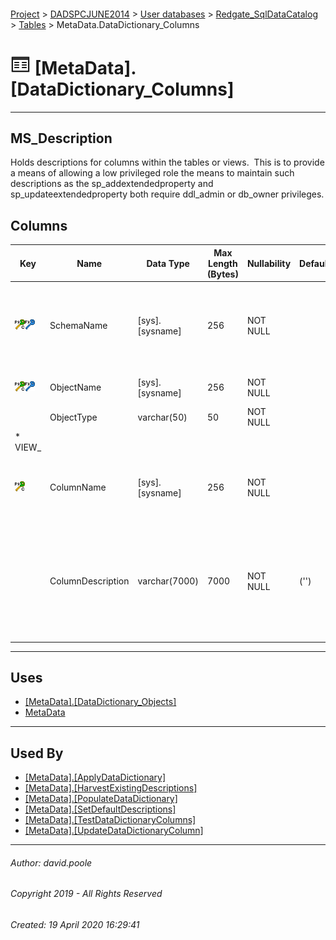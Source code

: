 #### 

[Project](../../../../index.md) > [DADSPCJUNE2014](../../../index.md) > [User databases](../../index.md) > [Redgate_SqlDataCatalog](../index.md) > [Tables](Tables.md) > MetaData.DataDictionary_Columns

# ![Tables](../../../../Images/Table32.png) [MetaData].[DataDictionary_Columns]

---

## <a name="#description"></a>MS_Description

Holds descriptions for columns within the tables or views.  This is to provide a means of allowing a low privileged role the means to maintain such descriptions as the sp_addextendedproperty and sp_updateextendedproperty both require ddl_admin or db_owner privileges.

## <a name="#columns"></a>Columns

| Key | Name | Data Type | Max Length (Bytes) | Nullability | Default | Description |
|---|---|---|---|---|---|---|
| [![Cluster Primary Key PK_DataDictionary_Columns: SchemaName\ObjectName\ColumnName](../../../../Images/pkcluster.png)](#indexes)[![Foreign Keys FK_DataDictionary_Columns: [MetaData].[DataDictionary_Objects].SchemaName\ObjectName](../../../../Images/fk.png)](#foreignkeys) | SchemaName | [sys].[sysname] | 256 | NOT NULL |  | _The schema name in which the object containing the column resides_ |
| [![Cluster Primary Key PK_DataDictionary_Columns: SchemaName\ObjectName\ColumnName](../../../../Images/pkcluster.png)](#indexes)[![Foreign Keys FK_DataDictionary_Columns: [MetaData].[DataDictionary_Objects].SchemaName\ObjectName](../../../../Images/fk.png)](#foreignkeys) | ObjectName | [sys].[sysname] | 256 | NOT NULL |  | _The name of the table or view_ |
|  | ObjectType | varchar(50) | 50 | NOT NULL |  | _* TABLE
		* VIEW_ |
| [![Cluster Primary Key PK_DataDictionary_Columns: SchemaName\ObjectName\ColumnName](../../../../Images/pkcluster.png)](#indexes) | ColumnName | [sys].[sysname] | 256 | NOT NULL |  | _The name of the column within the table or view_ |
|  | ColumnDescription | varchar(7000) | 7000 | NOT NULL | ('') | _User friendly text describing the use and any relevant detail about the column within the table or view_ |


---

## <a name="#uses"></a>Uses

* [[MetaData].[DataDictionary_Objects]](DataDictionary_Objects.md)
* [MetaData](../Security/Schemas/MetaData.md)


---

## <a name="#usedby"></a>Used By

* [[MetaData].[ApplyDataDictionary]](../Programmability/Stored_Procedures/ApplyDataDictionary.md)
* [[MetaData].[HarvestExistingDescriptions]](../Programmability/Stored_Procedures/HarvestExistingDescriptions.md)
* [[MetaData].[PopulateDataDictionary]](../Programmability/Stored_Procedures/PopulateDataDictionary.md)
* [[MetaData].[SetDefaultDescriptions]](../Programmability/Stored_Procedures/SetDefaultDescriptions.md)
* [[MetaData].[TestDataDictionaryColumns]](../Programmability/Stored_Procedures/TestDataDictionaryColumns.md)
* [[MetaData].[UpdateDataDictionaryColumn]](../Programmability/Stored_Procedures/UpdateDataDictionaryColumn.md)


---

###### Author:  david.poole

###### Copyright 2019 - All Rights Reserved

###### Created: 19 April 2020 16:29:41

